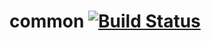 # common [![Build Status](https://travis-ci.org/jiaxinwang/common.svg?branch=master)](https://travis-ci.org/jiaxinwang/common)
